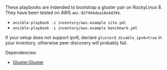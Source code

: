 These playbooks are indended to bootstrap a gluster pair on RockyLinux 8.
They have been tested on AWS `ami-02f9d4dea18e4d394`.

- `ansible-playbook -i inventory/aws.example site.yml`
- `ansible-playbook -i inventory/aws.example benchmark.yml`

If your setup does not support ipv6, declare `glusterd_disable_ipv6=true` in
your inventory, otherwise peer discovery will probably fail.

Dependencies:

- [Gluster.Gluster](https://docs.ansible.com/ansible/latest/collections/gluster/gluster/)
